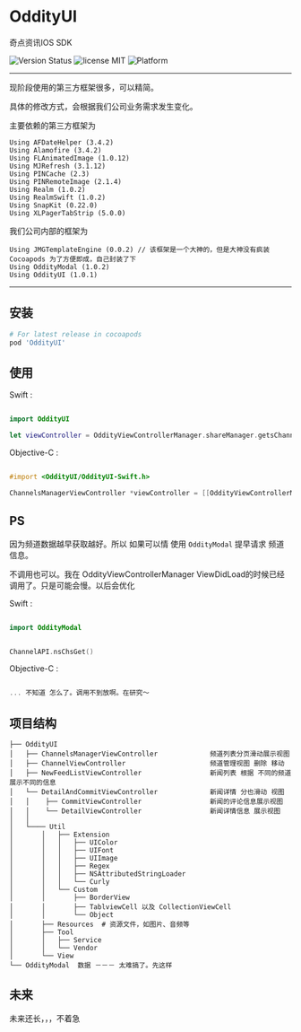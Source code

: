 # OddityUI

奇点资讯IOS SDK

 ![Version Status](https://img.shields.io/badge/OddityUI-1.0.1-brightgreen.svg)
 ![license MIT](https://img.shields.io/cocoapods/l/JSQMessagesViewController.svg)
 ![Platform](https://img.shields.io/badge/platform-ios-lightgrey.svg)

------------------------

现阶段使用的第三方框架很多，可以精简。

具体的修改方式，会根据我们公司业务需求发生变化。

主要依赖的第三方框架为

````
Using AFDateHelper (3.4.2)
Using Alamofire (3.4.2)
Using FLAnimatedImage (1.0.12)
Using MJRefresh (3.1.12)
Using PINCache (2.3)
Using PINRemoteImage (2.1.4)
Using Realm (1.0.2)
Using RealmSwift (1.0.2)
Using SnapKit (0.22.0)
Using XLPagerTabStrip (5.0.0)
````

我们公司内部的框架为
````
Using JMGTemplateEngine (0.0.2) // 该框架是一个大神的，但是大神没有疯装 Cocoapods 为了方便即成，自己封装了下
Using OddityModal (1.0.2)
Using OddityUI (1.0.1)
````

------------------------

## 安装

````ruby
# For latest release in cocoapods
pod 'OddityUI'
````

## 使用

Swift :
````swift

import OddityUI

let viewController = OddityViewControllerManager.shareManager.getsChannelsManagerViewController() // 首先获取UIViewController ，之后怎么跳转或者展示就很简单了

````

Objective-C :
````objective-c

#import <OddityUI/OddityUI-Swift.h>

ChannelsManagerViewController *viewController = [[OddityViewControllerManager shareManager]getsChannelsManagerViewController];
````

## PS

因为频道数据越早获取越好。所以 如果可以情 使用 `OddityModal` 提早请求 频道信息。

不调用也可以。我在 OddityViewControllerManager ViewDidLoad的时候已经调用了。只是可能会慢。以后会优化


Swift :
````swift

import OddityModal


ChannelAPI.nsChsGet()

````

Objective-C :
````objective-c

... 不知道 怎么了。调用不到放啊。在研究～
````

## 项目结构

```
├── OddityUI  
│   ├── ChannelsManagerViewController             频道列表分页滑动展示视图
│   ├── ChannelViewController                     频道管理视图 删除 移动
│   ├── NewFeedListViewController                 新闻列表 根据 不同的频道展示不同的信息
│   └── DetailAndCommitViewController             新闻详情 分也滑动 视图
│   │    ├── CommitViewController                 新闻的评论信息展示视图
│   │    └── DetailViewController                 新闻详情信息 展示视图
│   │
│   └──── Util
│       │   ├── Extension
│       │   │   ├── UIColor
│       │   │   ├── UIFont
│       │   │   ├── UIImage
│       │   │   ├── Regex
│       │   │   ├── NSAttributedStringLoader
│       │   │   └── Curly
│       │   └── Custom
│       │       ├── BorderView
│       │       ├── TablviewCell 以及 CollectionViewCell
│       │       └── Object
│       ├── Resources  # 资源文件，如图片、音频等
│       ├── Tool
│       │   ├── Service
│       │   └── Vendor
│       └── View
└── OddityModal  数据 －－－ 太难搞了。先这样
```

## 未来

未来还长，，，不着急

